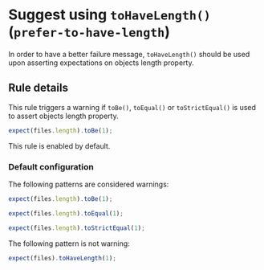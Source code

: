 # Suggest using `toHaveLength()` (`prefer-to-have-length`)

In order to have a better failure message, `toHaveLength()` should be used upon
asserting expectations on objects length property.

## Rule details

This rule triggers a warning if `toBe()`, `toEqual()` or `toStrictEqual()` is
used to assert objects length property.

```js
expect(files.length).toBe(1);
```

This rule is enabled by default.

### Default configuration

The following patterns are considered warnings:

```js
expect(files.length).toBe(1);

expect(files.length).toEqual(1);

expect(files.length).toStrictEqual(1);
```

The following pattern is not warning:

```js
expect(files).toHaveLength(1);
```
